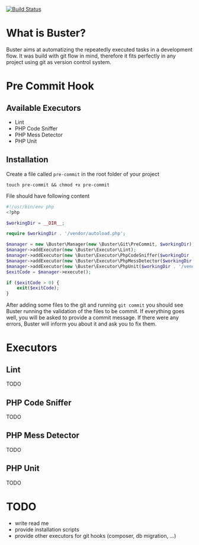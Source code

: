 [![Build Status](https://travis-ci.org/theDisco/Buster.svg?branch=master)](https://travis-ci.org/theDisco/Buster)

What is Buster?
===============

Buster aims at automatizing the repeatedly executed tasks in a development flow.
It was build with git flow in mind, therefore it fits perfectly in any project using
git as version control system.

Pre Commit Hook
===============

Available Executors
-------------------

* Lint
* PHP Code Sniffer
* PHP Mess Detector
* PHP Unit

Installation
------------

Create a file called `pre-commit` in the root folder of your project

```
touch pre-commit && chmod +x pre-commit
```

File should have following content

```php
#!/usr/bin/env php
<?php

$workingDir = __DIR__;

require $workingDir . '/vendor/autoload.php';

$manager = new \Buster\Manager(new \Buster\Git\PreCommit, $workingDir);
$manager->addExecutor(new \Buster\Executor\Lint);
$manager->addExecutor(new \Buster\Executor\PhpCodeSniffer($workingDir . '/vendor/bin/phpcs'));
$manager->addExecutor(new \Buster\Executor\PhpMessDetector($workingDir . '/vendor/bin/phpmd'));
$manager->addExecutor(new \Buster\Executor\PhpUnit($workingDir . '/vendor/bin/phpunit'));
$exitCode = $manager->execute();

if ($exitCode > 0) {
    exit($exitCode);
}
```

After adding some files to the git and running `git commit` you should see Buster running
the validation of the files to be commit. If everything goes well, you will be asked to
provide a commit message. If there were any errors, Buster will inform you about it and
ask you to fix them.

Executors
=========

Lint
----

TODO

PHP Code Sniffer
----------------

TODO

PHP Mess Detector
-----------------

TODO

PHP Unit
--------

TODO

TODO
====

* write read me
* provide installation scripts
* provide other executors for git hooks (composer, db migration, ...)